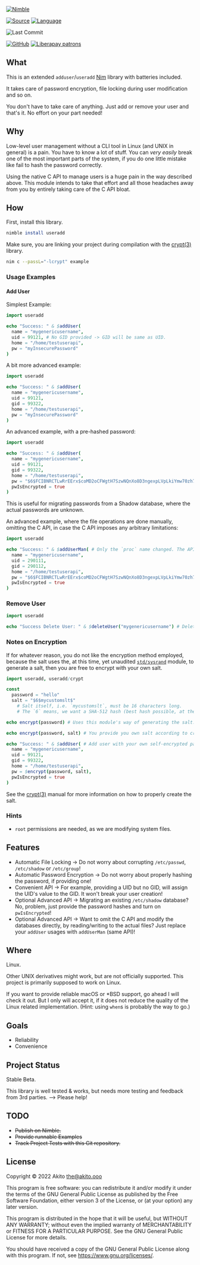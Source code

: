 [![Nimble](https://raw.githubusercontent.com/yglukhov/nimble-tag/master/nimble.png)](https://nimble.directory/pkg/useradd)

[![Source](https://img.shields.io/badge/project-source-2a2f33?style=plastic)](https://github.com/theAkito/nim-useradd)
[![Language](https://img.shields.io/badge/language-Nim-orange.svg?style=plastic)](https://nim-lang.org/)

![Last Commit](https://img.shields.io/github/last-commit/theAkito/nim-useradd?style=plastic)

[![GitHub](https://img.shields.io/badge/license-GPL--3.0-informational?style=plastic)](https://www.gnu.org/licenses/gpl-3.0.txt)
[![Liberapay patrons](https://img.shields.io/liberapay/patrons/Akito?style=plastic)](https://liberapay.com/Akito/)

## What
This is an extended `adduser`/`useradd` [Nim](https://nim-lang.org/) library with batteries included.

It takes care of password encryption, file locking during user modification and so on.

You don't have to take care of anything. Just add or remove your user and that's it. No effort on your part needed!

## Why
Low-level user management without a CLI tool in Linux (and UNIX in general) is a pain. You have to know a lot of stuff. You can *very easily* break one of the most important parts of the system, if you do one little mistake like fail to hash the password correctly.

Using the native C API to manage users is a huge pain in the way described above.
This module intends to take that effort and all those headaches away from you by entirely taking care of the C API bloat.

## How

First, install this library.
```nim
nimble install useradd
```

Make sure, you are linking your project during compilation with the [crypt(3)](https://linux.die.net/man/3/crypt) library.
```bash
nim c --passL="-lcrypt" example
```
### Usage Examples
#### Add User

Simplest Example:
```nim
import useradd

echo "Success: " & $addUser(
  name = "mygenericusername",
  uid = 99121, # No GID provided -> GID will be same as UID.
  home = "/home/testuserapi",
  pw = "myInsecurePassword"
)
```

A bit more advanced example:
```nim
import useradd

echo "Success: " & $addUser(
  name = "mygenericusername",
  uid = 99121,
  gid = 99322,
  home = "/home/testuserapi",
  pw = "myInsecurePassword"
)
```

An advanced example, with a pre-hashed password:

```nim
import useradd

echo "Success: " & $addUser(
  name = "mygenericusername",
  uid = 99121,
  gid = 99322,
  home = "/home/testuserapi",
  pw = "$6$FCIBNRCTLwRrEErx$coMD2oCFWgtH7SzwNQnXo8D3ngexpLVpLkiYmw70zh7/Vc8xIOrpXEMDqgw.890JW2C/IJmIu6tsX/6hC/qBB.",
  pwIsEncrypted = true
)
```

This is useful for migrating passwords from a Shadow database, where the actual passwords are unknown.

An advanced example, where the file operations are done manually, omitting the C API, in case the C API imposes any arbitrary limitations:

```nim
import useradd

echo "Success: " & $addUserMan( # Only the `proc` name changed. The API stays exactly the same!
  name = "mygenericusername",
  uid = 290111,
  gid = 290112,
  home = "/home/testuserapi",
  pw = "$6$FCIBNRCTLwRrEErx$coMD2oCFWgtH7SzwNQnXo8D3ngexpLVpLkiYmw70zh7/Vc8xIOrpXEMDqgw.890JW2C/IJmIu6tsX/6hC/qBB.",
  pwIsEncrypted = true
)
```

### Remove User

```nim
import useradd

echo "Success Delete User: " & $deleteUser("mygenericusername") # Deletes from `/etc/passwd`, `/etc/shadow` and `/etc/group` by name!
```

### Notes on Encryption

If for whatever reason, you do not like the encryption method employed, because the salt uses the, at this time, yet unaudited [`std/sysrand`](https://nim-lang.org/docs/sysrand.html) module, to generate a salt, then you are free to encrypt with your own salt.

```nim
import useradd, useradd/crypt

const
  password = "hello"
  salt = "$6$mycustomslt$"
    # Salt itself, i.e. `mycustomslt`, must be 16 characters long.
    # The `6` means, we want a SHA-512 hash (best hash possible, at the time of writing).

echo encrypt(password) # Uses this module's way of generating the salt.

echo encrypt(password, salt) # You provide you own salt according to crypt(3)s specification: $5$salt$

echo "Success: " & $addUser( # Add user with your own self-encrypted password.
  name = "mygenericusername",
  uid = 99121,
  gid = 99322,
  home = "/home/testuserapi",
  pw = $encrypt(password, salt),
  pwIsEncrypted = true
)
```

See the [crypt(3)](https://linux.die.net/man/3/crypt) manual for more information on how to properly create the salt.

### Hints
* `root` permissions are needed, as we are modifying system files.

## Features
* Automatic File Locking -> Do not worry about corrupting `/etc/passwd`, `/etc/shadow` or `/etc/group`!
* Automatic Password Encryption -> Do not worry about properly hashing the password, if providing one!
* Convenient API -> For example, providing a UID but no GID, will assign the UID's value to the GID. It won't break your user creation!
* Optional Advanced API -> Migrating an existing `/etc/shadow` database? No, problem, just provide the password hashes and turn on `pwIsEncrypted`!
* Optional Advanced API -> Want to omit the C API and modify the databases directly, by reading/writing to the actual files? Just replace your `addUser` usages with `addUserMan` (same API)!

## Where
Linux.

Other UNIX derivatives might work, but are not officially supported.
This project is primarily supposed to work on Linux.

If you want to provide reliable macOS or *BSD support, go ahead I will check it out. But I only will accept it, if it does not reduce the quality of the Linux related implementation. (Hint: using `when`s is probably the way to go.)

## Goals
* Reliability
* Convenience

## Project Status
Stable Beta.

This library is well tested & works, but needs more testing and feedback from 3rd parties. --> Please help!

## TODO
* ~~Publish on Nimble.~~
* ~~Provide runnable Examples~~
* ~~Track Project Tests with this Git repository.~~

## License
Copyright © 2022  Akito <the@akito.ooo>

This program is free software: you can redistribute it and/or modify
it under the terms of the GNU General Public License as published by
the Free Software Foundation, either version 3 of the License, or
(at your option) any later version.

This program is distributed in the hope that it will be useful,
but WITHOUT ANY WARRANTY; without even the implied warranty of
MERCHANTABILITY or FITNESS FOR A PARTICULAR PURPOSE.  See the
GNU General Public License for more details.

You should have received a copy of the GNU General Public License
along with this program.  If not, see <https://www.gnu.org/licenses/>.